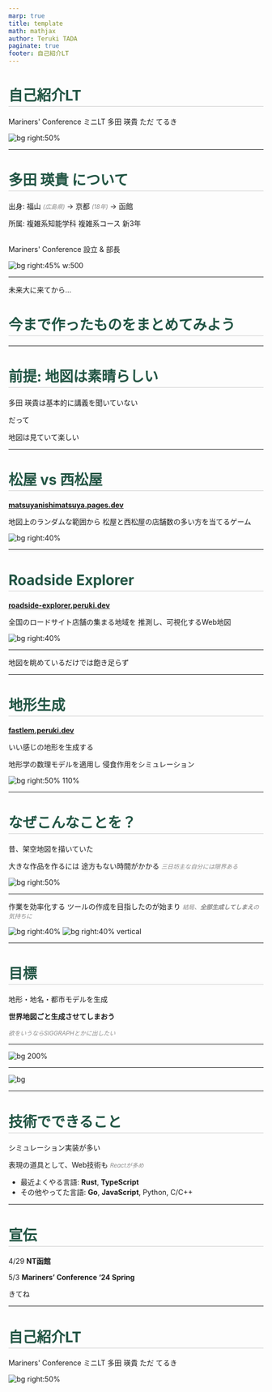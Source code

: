 ```yaml
---
marp: true
title: template
math: mathjax
author: Teruki TADA
paginate: true
footer: 自己紹介LT
---
```


<style>
@import url('https://fonts.googleapis.com/css?family=Noto Sans JP&display=swap');

@import 'default';

section {
    font-family: 'Noto Sans JP', serif;
    background-color: #fff;
}

h1,h2,h3,h4 {
    color: #254;
    border-bottom: 1px solid #ccc;
    line-height: 1.5em;
}

em {
    color: #888;
    font-size: smaller;
}

</style>

# 自己紹介LT

Mariners' Conference ミニLT 
多田 瑛貴 ただ てるき

![bg right:50%](resources/hakodate.webp)

---

# 多田 瑛貴 について

出身: 福山 *(広島県)* → 京都 *(18年)* → 函館

所属: 複雑系知能学科 複雑系コース 新3年

<br>
Mariners' Conference 設立 & 部長
<br>


![bg right:45% w:500](resources/me.jpeg)

---

未来大に来てから...
# 今まで作ったものをまとめてみよう

---

# 前提: 地図は素晴らしい

多田 瑛貴は基本的に講義を聞いていない

だって

地図は見ていて楽しい

---

# 松屋 vs 西松屋

**[matsuyanishimatsuya.pages.dev](https://matsuyanishimatsuya.pages.dev)**

地図上のランダムな範囲から
松屋と西松屋の店舗数の多い方を当てるゲーム

![bg right:40%](resources/matsuya.png)

---

# Roadside Explorer

**[roadside-explorer.peruki.dev](https://roadside-explorer.peruki.dev)**

全国のロードサイト店舗の集まる地域を
推測し、可視化するWeb地図

![bg right:40%](resources/RoadsideExplorer.jpg)


---

地図を眺めているだけでは飽き足らず

---

# 地形生成

**[fastlem.peruki.dev](https://fastlem.peruki.dev/)**

いい感じの地形を生成する

地形学の数理モデルを適用し
侵食作用をシミュレーション

![bg right:50% 110%](resources/terrain.webp)

---

# なぜこんなことを？

昔、架空地図を描いていた

大きな作品を作るには
途方もない時間がかかる
*三日坊主な自分には限界ある*

![bg right:50%](resources/cartograph.webp)

---

作業を効率化する
ツールの作成を目指したのが始まり
*結局、**全部生成してしまえ**の気持ちに*

![bg right:40%](resources/kamoA.jpg)
![bg right:40% vertical](resources/kamoB.png)

---

# 目標

地形・地名・都市モデルを生成

**世界地図ごと生成させてしまおう**

*欲をいうならSIGGRAPHとかに出したい*

---

![bg 200%](resources/transport.webp)

---

![bg](resources/transport.png)

---

# 技術でできること

シミュレーション実装が多い

表現の道具として、Web技術も *Reactが多め*

- 最近よくやる言語: **Rust**, **TypeScript**
- その他やってた言語: **Go**, **JavaScript**, Python, C/C++

---

# 宣伝

4/29 **NT函館**

5/3 **Mariners’ Conference ‘24 Spring**

きてね

---

# 自己紹介LT

Mariners' Conference ミニLT 
多田 瑛貴 ただ てるき

![bg right:50%](resources/hakodate.webp)

